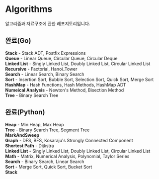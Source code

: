 # Algorithms
알고리즘과 자료구조에 관한 레포지토리입니다. 
## 완료(Go)
**Stack** - Stack ADT, Postfix Expressions<br>
**Queue** - Linear Queue, Circular Queue, Circular Deque<br>
**Linked List** - Singly Linked List, Doubly Linked List, Circular Linked List<br>
**Recursive** - Factorial, Hanoi_Tower<br>
**Search** - Linear Search, Binary Search<br>
**Sort** - Insertion Sort, Bubble Sort, Selection Sort, Quick Sort, Merge Sort<br>
**HashMap** - Hash Functions, Hash Methods, HashMap ADT<br>
**Numeical Analysis** - Newton's Method, Bisection Method<br>
**Tree** - Binary Search Tree<br>

## 완료(Python)
**Heap** - Min Heap, Max Heap<br>
**Tree** - Binary Search Tree, Segment Tree<br>
**MarkAndSweep**<br>
**Graph** - DFS, BFS, Kosaraju's Strongly Connected Component<br>
**Shortest Path** - Dijkstra<br>
**Linked List** - Singly Linked List, Doubly Linked List, Circular Linked List<br>
**Math** - Matrix, Numerical Analysis, Polynomial, Taylor Series<br>
**Search** - Binary Search, Linear Search<br>
**Sort** - Merge Sort, Quick Sort, Bucket Sort<br>
**Stack**

